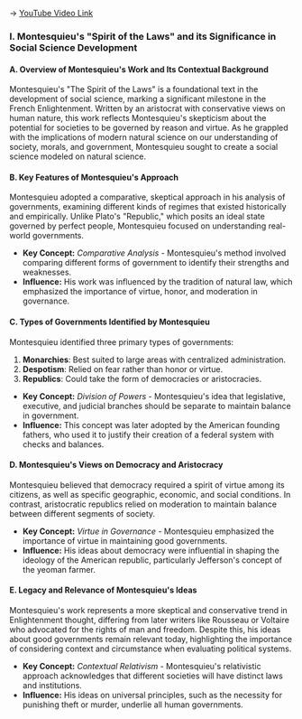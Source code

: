 -> [YouTube Video Link](https://www.youtube.com/watch?v=OTFbLA1JDIU&list=PL30RAv-0lkxGh5iMfRmZV8wEVeN50K06X&index=17&pp=iAQB)

### I. Montesquieu's "Spirit of the Laws" and its Significance in Social Science Development
#### A. Overview of Montesquieu's Work and Its Contextual Background

Montesquieu's "The Spirit of the Laws" is a foundational text in the development of social science, marking a significant milestone in the French Enlightenment. Written by an aristocrat with conservative views on human nature, this work reflects Montesquieu's skepticism about the potential for societies to be governed by reason and virtue. As he grappled with the implications of modern natural science on our understanding of society, morals, and government, Montesquieu sought to create a social science modeled on natural science.

#### B. Key Features of Montesquieu's Approach

Montesquieu adopted a comparative, skeptical approach in his analysis of governments, examining different kinds of regimes that existed historically and empirically. Unlike Plato's "Republic," which posits an ideal state governed by perfect people, Montesquieu focused on understanding real-world governments.

- **Key Concept:** _Comparative Analysis_ - Montesquieu's method involved comparing different forms of government to identify their strengths and weaknesses.
- **Influence:** His work was influenced by the tradition of natural law, which emphasized the importance of virtue, honor, and moderation in governance.

#### C. Types of Governments Identified by Montesquieu

Montesquieu identified three primary types of governments:

1.  **Monarchies**: Best suited to large areas with centralized administration.
2.  **Despotism**: Relied on fear rather than honor or virtue.
3.  **Republics**: Could take the form of democracies or aristocracies.

- **Key Concept:** _Division of Powers_ - Montesquieu's idea that legislative, executive, and judicial branches should be separate to maintain balance in government.
- **Influence:** This concept was later adopted by the American founding fathers, who used it to justify their creation of a federal system with checks and balances.

#### D. Montesquieu's Views on Democracy and Aristocracy

Montesquieu believed that democracy required a spirit of virtue among its citizens, as well as specific geographic, economic, and social conditions. In contrast, aristocratic republics relied on moderation to maintain balance between different segments of society.

- **Key Concept:** _Virtue in Governance_ - Montesquieu emphasized the importance of virtue in maintaining good governments.
- **Influence:** His ideas about democracy were influential in shaping the ideology of the American republic, particularly Jefferson's concept of the yeoman farmer.

#### E. Legacy and Relevance of Montesquieu's Ideas

Montesquieu's work represents a more skeptical and conservative trend in Enlightenment thought, differing from later writers like Rousseau or Voltaire who advocated for the rights of man and freedom. Despite this, his ideas about good governments remain relevant today, highlighting the importance of considering context and circumstance when evaluating political systems.

- **Key Concept:** _Contextual Relativism_ - Montesquieu's relativistic approach acknowledges that different societies will have distinct laws and institutions.
- **Influence:** His ideas on universal principles, such as the necessity for punishing theft or murder, underlie all human governments.